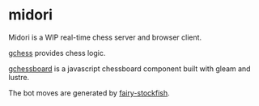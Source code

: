 # midori
Midori is a WIP real-time chess server and browser client.

[gchess](https://github.com/byusti/gchess) provides chess logic.

[gchessboard](https://github.com/byusti/gchessboard) is a javascript chessboard component built with gleam and lustre.

The bot moves are generated by [fairy-stockfish](https://fairy-stockfish.github.io/).
